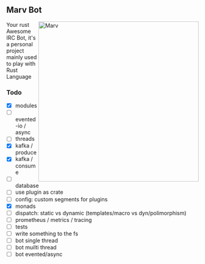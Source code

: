 ## Marv Bot

<img src="https://i.pinimg.com/474x/c4/db/8d/c4db8d7643fcd1319b918397c57cfebc.jpg"
 alt="Marv" title="The man himself" align="right" height="420px" />

Your rust Awesome IRC Bot, it's a personal project mainly used to play with Rust Language

### Todo

- [x] modules
- [ ] evented-io / async
- [ ] threads
- [x] kafka / produce
- [x] kafka / consume
- [ ] database
- [ ] use plugin as crate
- [ ] config: custom segments for plugins
- [x] monads
- [ ] dispatch: static vs dynamic (templates/macro vs dyn/polimorphism)
- [ ] prometheus / metrics / tracing
- [ ] tests
- [ ] write something to the fs
- [ ] bot single thread
- [ ] bot muilti thread
- [ ] bot evented/async
